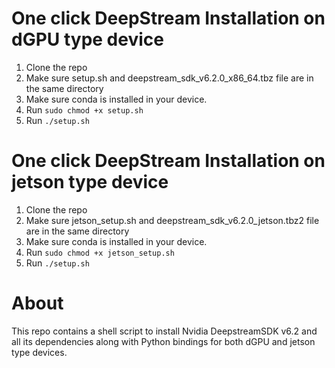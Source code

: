 # One click DeepStream Installation on dGPU type device
1. Clone the repo <br>
2. Make sure setup.sh and deepstream_sdk_v6.2.0_x86_64.tbz file are in the same directory <br>
3. Make sure conda is installed in your device. <br>
4. Run `sudo chmod +x setup.sh` <br>
5. Run `./setup.sh`
   
# One click DeepStream Installation on jetson type device
1. Clone the repo <br>
2. Make sure jetson_setup.sh and deepstream_sdk_v6.2.0_jetson.tbz2 file are in the same directory <br>
3. Make sure conda is installed in your device. <br>
4. Run `sudo chmod +x jetson_setup.sh` <br>
5. Run `./setup.sh`

# About
This repo contains a shell script to install Nvidia DeepstreamSDK v6.2 and all its dependencies along with Python bindings for both dGPU and jetson type devices.  <br>

